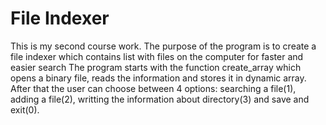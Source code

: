 # File Indexer
 This is my second course work. The purpose of the program is to create a file indexer which contains list with files on the computer for faster and easier search 
 The program starts with the function create_array which opens a binary file, reads the information and stores it in dynamic array.
 After that the user can choose between 4 options: searching a file(1), adding a file(2), writting the information about directory(3) and save and exit(0).
 
